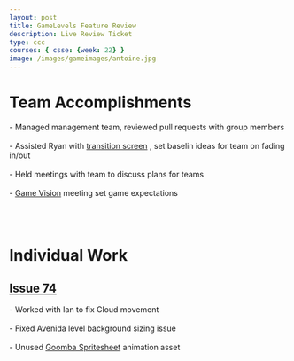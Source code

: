 ```yaml
---
layout: post
title: GameLevels Feature Review
description: Live Review Ticket
type: ccc
courses: { csse: {week: 22} }
image: /images/gameimages/antoine.jpg
---
```

<div>
    <h1> Team Accomplishments </h1>
        <p> - Managed management team, reviewed pull requests with group members <br><br>
            - Assisted Ryan with <a href="https://github.com/nighthawkcoders/game_levels_mp/commit/58bc5fc0eaf6f1e6fa52ff81cc1c7cc905439c80">transition screen</a> , set baselin ideas for team on fading in/out<br><br>
            - Held meetings with team to discuss plans for teams<br><br>
            - <a href="https://github.com/nighthawkcoders/game_levels_mp/issues/44">Game Vision</a> meeting set game expectations 
        </p>
</div>
<br><br>

<div>
    <h1> Individual Work </h1>
        <h2><a href="https://github.com/nighthawkcoders/game_levels_mp/issues/74">Issue 74</a></h2>
            <p> - Worked with Ian to fix Cloud movement <br><br>
                - Fixed Avenida level background sizing issue <br><br>
                - Unused <a href="https://github.com/nighthawkcoders/game_levels_mp/blob/main/images/platformer/sprites/goombaspritesheet.png">Goomba Spritesheet</a> animation asset 
            </p>
</div>